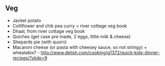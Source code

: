 
## Veg

* Jacket potato
* Colliflower and chik pea curry = river cottage veg book
* Dhaal, from river cottage veg book
* Quiches (get case pre made, 2 eggs, little milk & cheese)
* Shepards pie (with quorn)
* Macaroni cheese (or pasta with cheesey sauce, so not stringy) + wheatabix? - http://www.delish.com/cooking/g1372/quick-kids-dinner-recipes/?slide=9
